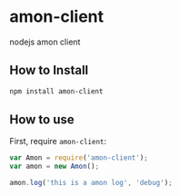 amon-client
===========

nodejs amon client

## How to Install

```bash
npm install amon-client
```

## How to use

First, require `amon-client`:

```js
var Amon = require('amon-client');
var amon = new Amon();

amon.log('this is a amon log', 'debug');
```

